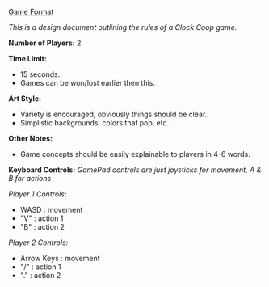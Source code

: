 <u>Game Format</u>

*This is a design document outlining the rules of a Clock Coop game.*

**Number of Players:** 2

**Time Limit:** 
 - 15 seconds.
 - Games can be won/lost earlier then this.
	
**Art Style:** 
 - Variety is encouraged, obviously things should be clear.
 - Simplistic backgrounds, colors that pop, etc.
	
**Other Notes:**
 - Game concepts should be easily explainable to players in 4-6 words.

**Keyboard Controls:**
*GamePad controls are just joysticks for movement, A & B for actions*

*Player 1 Controls:*
 - WASD : movement
 - "V" : action 1
 - "B" : action 2
 
*Player 2 Controls:*
 - Arrow Keys : movement
 - "/" : action 1
 - "." : action 2